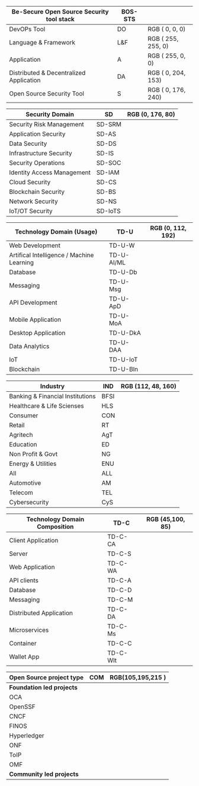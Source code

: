 | Be-Secure Open Source Security tool stack | BOS-STS |                    |
|-------------------------------------------|---------|--------------------|
| DevOPs Tool                               | DO      | RGB ( 0, 0, 0)     |
| Language & Framework                      | L&F     | RGB ( 255, 255, 0) |
| Application                               | A       | RGB ( 255, 0, 0)   |
| Distributed & Decentralized Application   | DA      | RGB ( 0, 204, 153) |
| Open Source Security Tool                 | S       | RGB ( 0, 176, 240) |

| Security Domain                           | SD         | RGB (0, 176, 80)   |
|-------------------------------------------|------------|--------------------|
| Security Risk Management                  | SD-SRM     |                    |
| Application Security                      | SD-AS      |                    |
| Data Security                             | SD-DS      |                    |
| Infrastructure Security                   | SD-IS      |                    |
| Security Operations                       | SD-SOC     |                    |
| Identity Access Management                | SD-IAM     |                    |
| Cloud Security                            | SD-CS      |                    |
| Blockchain Security                       | SD-BS      |                    |
| Network Security                          | SD-NS      |                    |
| IoT/OT Security                           | SD-IoTS    |                    |

| Technology Domain (Usage)                 | TD-U       | RGB (0, 112, 192)  |
|-------------------------------------------|------------|--------------------|
| Web Development                           | TD-U-W     |                    |
| Artifical Intelligence / Machine Learning | TD-U-AI/ML |                    |
| Database                                  | TD-U-Db    |                    |
| Messaging                                 | TD-U-Msg   |                    |
| API Development                           | TD-U-ApD   |                    |
| Mobile Application                        | TD-U-MoA   |                    |
| Desktop Application                       | TD-U-DkA   |                    |
| Data Analytics                            | TD-U-DAA   |                    |
| IoT                                       | TD-U-IoT   |                    |
| Blockchain                                | TD-U-Bln   |                    |

| Industry                                  | IND        | RGB (112, 48, 160) |
|-------------------------------------------|------------|--------------------|
| Banking & Financial Institutions          | BFSI       |                    |
| Healthcare & Life Scienses                | HLS        |                    |
| Consumer                                  | CON        |                    |
| Retail                                    | RT         |                    |
| Agritech                                  | AgT        |                    |
| Education                                 | ED         |                    |
| Non Profit & Govt                         | NG         |                    |
| Energy & Utilities                        | ENU        |                    |
| All                                       | ALL        |                    |
| Automotive                                | AM         |                    |
| Telecom                                   | TEL        |                    |
| Cybersecurity                             | CyS        |                    |

| Technology Domain Composition             | TD-C       | RGB (45,100, 85)   |
|-------------------------------------------|------------|--------------------|
| Client Application                        | TD-C-CA    |                    |
| Server                                    | TD-C-S     |                    |
| Web Application                           | TD-C-WA    |                    |
| API clients                               | TD-C-A     |                    |
| Database                                  | TD-C-D     |                    |
| Messaging                                 | TD-C-M     |                    |
| Distributed Application                   | TD-C-DA    |                    |
| Microservices                             | TD-C-Ms    |                    |
| Container                                 | TD-C-C     |                    |
| Wallet App                                | TD-C-Wlt   |                    |

| Open Source project type                  | COM        | RGB(105,195,215 )  |
|-------------------------------------------|------------|--------------------|
| **Foundation led projects**                   |            |                    |
| OCA                                       |            |                    |
| OpenSSF                                   |            |                    |
| CNCF                                      |            |                    |
| FINOS                                     |            |                    |
| Hyperledger                               |            |                    |
| ONF                                       |            |                    |
| ToIP                                      |            |                    |
| OMF                                       |            |                    |
| **Community led projects**                    |            |                    |
